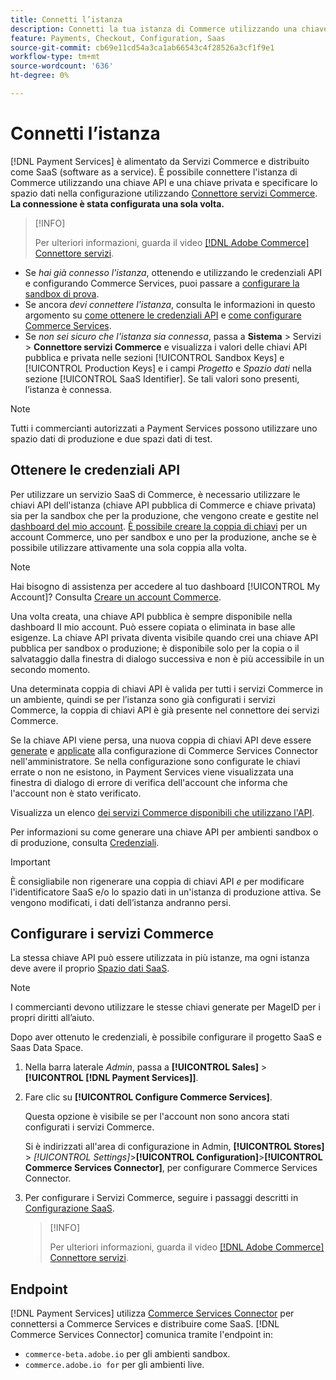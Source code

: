 ```yaml
---
title: Connetti l’istanza
description: Connetti la tua istanza di Commerce utilizzando una chiave API e una chiave privata e specifica lo spazio di dati nella configurazione.
feature: Payments, Checkout, Configuration, Saas
source-git-commit: cb69e11cd54a3ca1ab66543c4f28526a3cf1f9e1
workflow-type: tm+mt
source-wordcount: '636'
ht-degree: 0%

---
```


# Connetti l’istanza

[!DNL Payment Services] è alimentato da Servizi Commerce e distribuito come SaaS (software as a service). È possibile connettere l&#39;istanza di Commerce utilizzando una chiave API e una chiave privata e specificare lo spazio dati nella configurazione utilizzando [Connettore servizi Commerce](https://experienceleague.adobe.com/docs/commerce/user-guides/saas.html). **La connessione è stata configurata una sola volta.**

>[!INFO]
>
> Per ulteriori informazioni, guarda il video [[!DNL Adobe Commerce] Connettore servizi](https://experienceleague.adobe.com/docs/commerce-learn/tutorials/admin/adobe-commerce-services/configure-adobe-commerce-services-connector.html?lang=en).

* Se *hai già connesso l&#39;istanza*, ottenendo e utilizzando le credenziali API e configurando Commerce Services, puoi passare a [configurare la sandbox di prova](https://experienceleague.adobe.com/docs/commerce/payment-services/get-started/sandbox.html).
* Se ancora *devi connettere l&#39;istanza*, consulta le informazioni in questo argomento su [come ottenere le credenziali API](#obtain-api-credentials) e [come configurare Commerce Services](#configure-commerce-services).
* Se *non sei sicuro che l&#39;istanza sia connessa*, passa a **Sistema** > Servizi > **Connettore servizi Commerce** e visualizza i valori delle chiavi API pubblica e privata nelle sezioni [!UICONTROL Sandbox Keys] e [!UICONTROL Production Keys] e i campi *Progetto* e *Spazio dati* nella sezione [!UICONTROL SaaS Identifier]. Se tali valori sono presenti, l’istanza è connessa.

>[!NOTE]
>
>Tutti i commercianti autorizzati a Payment Services possono utilizzare uno spazio dati di produzione e due spazi dati di test.

## Ottenere le credenziali API

Per utilizzare un servizio SaaS di Commerce, è necessario utilizzare le chiavi API dell&#39;istanza (chiave API pubblica di Commerce e chiave privata) sia per la sandbox che per la produzione, che vengono create e gestite nel [dashboard del mio account](https://account.magento.com/customer/account/login). [È possibile creare la coppia di chiavi](https://experienceleague.adobe.com/en/docs/commerce-admin/config/services/saas) per un account Commerce, uno per sandbox e uno per la produzione, anche se è possibile utilizzare attivamente una sola coppia alla volta.

>[!NOTE]
>
>Hai bisogno di assistenza per accedere al tuo dashboard [!UICONTROL My Account]? Consulta [Creare un account Commerce](https://experienceleague.adobe.com/en/docs/commerce-admin/start/commerce-account/commerce-account-create).

Una volta creata, una chiave API pubblica è sempre disponibile nella dashboard Il mio account. Può essere copiata o eliminata in base alle esigenze. La chiave API privata diventa visibile quando crei una chiave API pubblica per sandbox o produzione; è disponibile solo per la copia o il salvataggio dalla finestra di dialogo successiva e non è più accessibile in un secondo momento.

Una determinata coppia di chiavi API è valida per tutti i servizi Commerce in un ambiente, quindi se per l’istanza sono già configurati i servizi Commerce, la coppia di chiavi API è già presente nel connettore dei servizi Commerce.

Se la chiave API viene persa, una nuova coppia di chiavi API deve essere [generate](https://experienceleague.adobe.com/docs/commerce/payment-services/get-started/connect.html#generate-an-api-key-and-private-key) e [applicate](https://experienceleague.adobe.com/docs/commerce/payment-services/get-started/connect.html#configure-saas-project) alla configurazione di Commerce Services Connector nell&#39;amministratore. Se nella configurazione sono configurate le chiavi errate o non ne esistono, in Payment Services viene visualizzata una finestra di dialogo di errore di verifica dell&#39;account che informa che l&#39;account non è stato verificato.

Visualizza un elenco [dei servizi Commerce disponibili che utilizzano l&#39;API](https://experienceleague.adobe.com/en/docs/commerce/user-guides/integration-services/saas#availableservices).

Per informazioni su come generare una chiave API per ambienti sandbox o di produzione, consulta [Credenziali](https://experienceleague.adobe.com/docs/commerce/user-guides/saas.html#apikey).

>[!IMPORTANT]
>
>È consigliabile non rigenerare una coppia di chiavi API *e* per modificare l&#39;identificatore SaaS e/o lo spazio dati in un&#39;istanza di produzione attiva. Se vengono modificati, i dati dell’istanza andranno persi.

## Configurare i servizi Commerce

La stessa chiave API può essere utilizzata in più istanze, ma ogni istanza deve avere il proprio [Spazio dati SaaS](https://experienceleague.adobe.com/docs/commerce/user-guides/saas.html#saasenv).

>[!NOTE]
>
>I commercianti devono utilizzare le stesse chiavi generate per MageID per i propri diritti all’aiuto.

Dopo aver ottenuto le credenziali, è possibile configurare il progetto SaaS e Saas Data Space.

1. Nella barra laterale _Admin_, passa a **[!UICONTROL Sales]** > **[!UICONTROL [!DNL Payment Services]]**.
1. Fare clic su **[!UICONTROL Configure Commerce Services]**.

   Questa opzione è visibile se per l&#39;account non sono ancora stati configurati i servizi Commerce.

   Si è indirizzati all&#39;area di configurazione in Admin, **[!UICONTROL Stores]** > _[!UICONTROL Settings]_>**[!UICONTROL Configuration]**>**[!UICONTROL Commerce Services Connector]**, per configurare Commerce Services Connector.

1. Per configurare i Servizi Commerce, seguire i passaggi descritti in [Configurazione SaaS](https://experienceleague.adobe.com/docs/commerce/user-guides/integration-services/saas.html#saasenv).

   >[!INFO]
   >
   > Per ulteriori informazioni, guarda il video [[!DNL Adobe Commerce] Connettore servizi](https://experienceleague.adobe.com/docs/commerce-learn/tutorials/admin/adobe-commerce-services/configure-adobe-commerce-services-connector.html?lang=en#configuration-faqs).

## Endpoint

[!DNL Payment Services] utilizza [Commerce Services Connector](https://experienceleague.adobe.com/docs/commerce/user-guides/saas.html) per connettersi a Commerce Services e distribuire come SaaS. [!DNL Commerce Services Connector] comunica tramite l&#39;endpoint in:

* `commerce-beta.adobe.io` per gli ambienti sandbox.
* `commerce.adobe.io for` per gli ambienti live.
